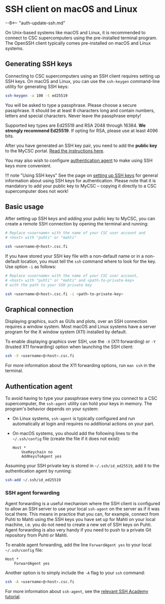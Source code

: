 # SSH client on macOS and Linux

--8<-- "auth-update-ssh.md"

On Unix-based systems like macOS and Linux, it is recommended to connect to CSC
supercomputers using the pre-installed terminal program. The OpenSSH client
typically comes pre-installed on macOS and Linux systems.

## Generating SSH keys

Connecting to CSC supercomputers using an SSH client requires setting up SSH
keys. On macOS and Linux, you can use the `ssh-keygen` command-line utility for
generating SSH keys:

```bash
ssh-keygen -a 100 -t ed25519
```

You will be asked to type a passphrase. Please choose a secure passphrase. It
should be at least 8 characters long and contain numbers, letters and special
characters. Never leave the passphrase empty!

Supported key types are Ed25519 and RSA 2048 through 16384. **We strongly
recommend Ed25519**. If opting for RSA, please use at least 4096 bits.

After you have generated an SSH key pair, you need to add the **public key** to
the MyCSC portal.
[Read the instructions here](ssh-keys.md#adding-public-key-in-mycsc).

You may also wish to configure [authentication agent](#authentication-agent) to
make using SSH keys more convenient.

!!! note "Using SSH keys"
    See the page on [setting up SSH keys](ssh-keys.md) for general
    information about using SSH keys for authentication. Please note that it is
    mandatory to add your public key to MyCSC – copying it directly to a CSC
    supercomputer does not work!

## Basic usage

After setting up SSH keys and adding your public key to MyCSC, you can create a
remote SSH connection by opening the terminal and running:

```bash
# Replace <username> with the name of your CSC user account and
# <host> with "puhti" or "mahti"

ssh <username>@<host>.csc.fi
```

If you have stored your SSH key file with a non-default name or in a
non-default location, you must tell the `ssh` command where to look for the
key. Use option `-i` as follows:

```bash
# Replace <username> with the name of your CSC user account,
# <host> with "puhti" or "mahti" and <path-to-private-key>
# with the path to your SSH private key

ssh <username>@<host>.csc.fi -i <path-to-private-key>
```

## Graphical connection

Displaying graphics, such as GUIs and plots, over an SSH connection requires
a window system. Most macOS and Linux systems have a server program for the X
window system (X11) installed by default.

To enable displaying graphics over SSH, use the `-X` (X11 forwarding) or `-Y`
(trusted X11 forwarding) option when launching the SSH client:

```bash
ssh -X <username>@<host>.csc.fi
```

For more information about the X11 forwarding options, run `man ssh` in the
terminal.

## Authentication agent

To avoid having to type your passphrase every time you connect to a CSC
supercomputer, the `ssh-agent` utility can hold your keys in memory. The
program's behavior depends on your system:

- On Linux systems, `ssh-agent` is typically configured and run automatically at
  login and requires no additional actions on your part.
- On macOS systems, you should add the following lines to the `~/.ssh/config`
  file (create the file if it does not exist):

    ```text
    Host *
        UseKeychain no
        AddKeysToAgent yes
    ```

Assuming your SSH private key is stored in `~/.ssh/id_ed25519`, add it to the
authentication agent by running:

```bash
ssh-add ~/.ssh/id_ed25519
```

### SSH agent forwarding

Agent forwarding is a useful mechanism where the SSH client is configured to
allow an SSH server to use your local `ssh-agent` on the server as if it was
local there. This means in practice that you can, for example, connect from
Puhti to Mahti using the SSH keys you have set up for Mahti on your local
machine, i.e. you do not need to create a new set of SSH keys on Puhti. Agent
forwarding is also very handy if you need to push to a private Git repository
from Puhti or Mahti.

To enable agent forwarding, add the line `ForwardAgent yes` to your local
`~/.ssh/config` file:

```text
Host *
    ForwardAgent yes
```

Another option is to simply include the `-A` flag to your `ssh` command:

```bash
ssh -A <username>@<host>.csc.fi
```

For more information about `ssh-agent`, see the
[relevant SSH Academy tutorial](https://www.ssh.com/academy/ssh/agent).
